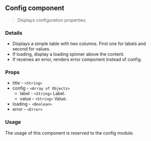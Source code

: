## Config component

> Displays configuration properties.

### Details

* Displays a simple table with two columns. First one for labels and second for values.
* If loading, display a loading spinner above the content.
* If receives an error, renders error component instead of config.

### Props

* title - `<String>`
* config - `<Array of Objects>`
  * label - `<String>` Label.
  * value - `<String>` Value.
* loading - `<Boolean>`
* error - `<Error>`

### Usage

The usage of this component is reserved to the config module.
